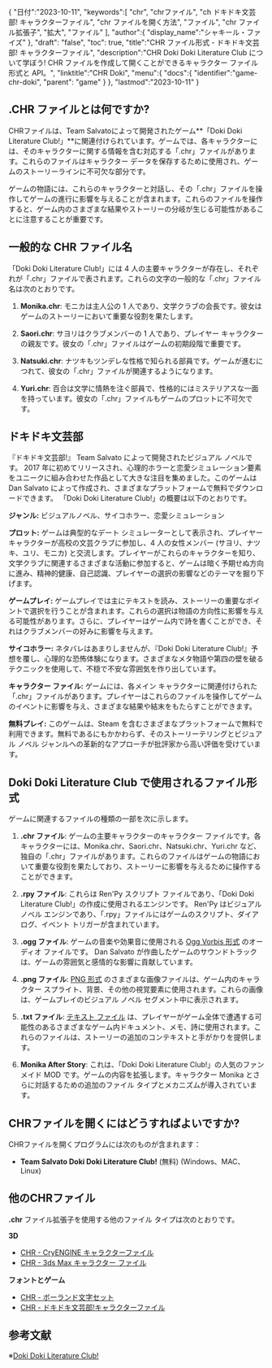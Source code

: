 {
"日付":"2023-10-11",
   "keywords":[
"chr",
"chrファイル",
"ch ドキドキ文芸部! キャラクターファイル",
"chr ファイルを開く方法",
"ファイル",
"chr ファイル拡張子",
"拡大",
"ファイル"
],
   "author":{
"display_name":"シャキール・ファイズ"
},
"draft": "false",
"toc": true,
"title":"CHR ファイル形式 - ドキドキ文芸部! キャラクターファイル",
   "description":"CHR Doki Doki Literature Club について学ぼう! CHR ファイルを作成して開くことができるキャラクター ファイル形式と API。",
"linktitle":"CHR Doki",
   "menu":{
      "docs":{
         "identifier":"game-chr-doki",
"parent": "game"
}
},
"lastmod":"2023-10-11"
}

## .CHR ファイルとは何ですか?

CHRファイルは、Team Salvatoによって開発されたゲーム**「Doki Doki Literature Club!」**に関連付けられています。ゲームでは、各キャラクターには、そのキャラクターに関する情報を含む対応する「.chr」ファイルがあります。これらのファイルはキャラクター データを保存するために使用され、ゲームのストーリーラインに不可欠な部分です。

ゲームの物語には、これらのキャラクターと対話し、その「.chr」ファイルを操作してゲームの進行に影響を与えることが含まれます。これらのファイルを操作すると、ゲーム内のさまざまな結果やストーリーの分岐が生じる可能性があることに注意することが重要です。

## 一般的な CHR ファイル名

「Doki Doki Literature Club!」には 4 人の主要キャラクターが存在し、それぞれが「.chr」ファイルで表されます。これらの文字の一般的な「.chr」ファイル名は次のとおりです。

1. **Monika.chr**: モニカは主人公の 1 人であり、文学クラブの会長です。彼女はゲームのストーリーにおいて重要な役割を果たします。
    








2. **Saori.chr**: サヨリはクラブメンバーの 1 人であり、プレイヤー キャラクターの親友です。彼女の「.chr」ファイルはゲームの初期段階で重要です。
    








3. **Natsuki.chr**: ナツキもツンデレな性格で知られる部員です。ゲームが進むにつれて、彼女の「.chr」ファイルが関連するようになります。
    








4. **Yuri.chr**: 百合は文学に情熱を注ぐ部員で、性格的にはミステリアスな一面を持っています。彼女の「.chr」ファイルもゲームのプロットに不可欠です。

## ドキドキ文芸部

『ドキドキ文芸部!』 Team Salvato によって開発されたビジュアル ノベルです。 2017 年に初めてリリースされ、心理的ホラーと恋愛シミュレーション要素をユニークに組み合わせた作品として大きな注目を集めました。このゲームは Dan Salvato によって作成され、さまざまなプラットフォームで無料でダウンロードできます。 「Doki Doki Literature Club!」の概要は以下のとおりです。

**ジャンル:** ビジュアルノベル、サイコホラー、恋愛シミュレーション

**プロット:** ゲームは典型的なデート シミュレーターとして表示され、プレイヤー キャラクターが高校の文芸クラブに参加し、4 人の女性メンバー (サヨリ、ナツキ、ユリ、モニカ) と交流します。プレイヤーがこれらのキャラクターを知り、文学クラブに関連するさまざまな活動に参加すると、ゲームは暗く予期せぬ方向に進み、精神的健康、自己認識、プレイヤーの選択の影響などのテーマを掘り下げます。

**ゲームプレイ:** ゲームプレイでは主にテキストを読み、ストーリーの重要なポイントで選択を行うことが含まれます。これらの選択は物語の方向性に影響を与える可能性があります。さらに、プレイヤーはゲーム内で詩を書くことができ、それはクラブメンバーの好みに影響を与えます。

**サイコホラー:** ネタバレはあまりしませんが、『Doki Doki Literature Club!』予想を覆し、心理的な恐怖体験になります。さまざまなメタ物語や第四の壁を破るテクニックを使用して、不穏で不安な雰囲気を作り出しています。

**キャラクター ファイル:** ゲームには、各メイン キャラクターに関連付けられた「.chr」ファイルがあります。プレイヤーはこれらのファイルを操作してゲームのイベントに影響を与え、さまざまな結果や結末をもたらすことができます。

**無料プレイ:** このゲームは、Steam を含むさまざまなプラットフォームで無料で利用できます。無料であるにもかかわらず、そのストーリーテリングとビジュアル ノベル ジャンルへの革新的なアプローチが批評家から高い評価を受けています。

## Doki Doki Literature Club で使用されるファイル形式

ゲームに関連するファイルの種類の一部を次に示します。

1. **.chr ファイル**: ゲームの主要キャラクターのキャラクター ファイルです。各キャラクターには、Monika.chr、Saori.chr、Natsuki.chr、Yuri.chr など、独自の「.chr」ファイルがあります。これらのファイルはゲームの物語において重要な役割を果たしており、ストーリーに影響を与えるために操作することができます。
    








2. **.rpy ファイル**: これらは Ren'Py スクリプト ファイルであり、「Doki Doki Literature Club!」の作成に使用されるエンジンです。 Ren'Py はビジュアル ノベル エンジンであり、「.rpy」ファイルにはゲームのスクリプト、ダイアログ、イベント トリガーが含まれています。
    








3. **.ogg ファイル**: ゲームの音楽や効果音に使用される [Ogg Vorbis 形式](/ja/audio/ogg/) のオーディオ ファイルです。 Dan Salvato が作曲したゲームのサウンドトラックは、ゲームの雰囲気と感情的な影響に貢献しています。
    








4. **.png ファイル**: [PNG 形式](/ja/image/png/) のさまざまな画像ファイルは、ゲーム内のキャラクター スプライト、背景、その他の視覚要素に使用されます。これらの画像は、ゲームプレイのビジュアル ノベル セグメント中に表示されます。
    








5. **.txt ファイル**: [テキスト ファイル](/ja/word-processing/txt/) は、プレイヤーがゲーム全体で遭遇する可能性のあるさまざまなゲーム内ドキュメント、メモ、詩に使用されます。これらのファイルは、ストーリーの追加のコンテキストと手がかりを提供します。
    








6. **Monika After Story**: これは、「Doki Doki Literature Club!」の人気のファンメイド MOD です。ゲームの内容を拡張します。キャラクター Monika とさらに対話するための追加のファイル タイプとメカニズムが導入されています。

## CHRファイルを開くにはどうすればよいですか?

CHRファイルを開くプログラムには次のものが含まれます：

- **Team Salvato Doki Doki Literature Club!** (無料) (Windows、MAC、Linux)

## 他のCHRファイル

**.chr** ファイル拡張子を使用する他のファイル タイプは次のとおりです。

**3D**
- [CHR - CryENGINE キャラクターファイル](/ja/3d/chr-cryengine/)
- [CHR - 3ds Max キャラクター ファイル](/ja/3d/chr-3ds/)

**フォントとゲーム**
- [CHR - ボーランド文字セット](/ja/font/chr/)
- [CHR - ドキドキ文芸部!キャラクターファイル](/ja/game/chr-doki/)

## 参考文献
※[Doki Doki Literature Club!](https://ja.wikipedia.org/wiki/Doki_Doki_Literature_Club!)

